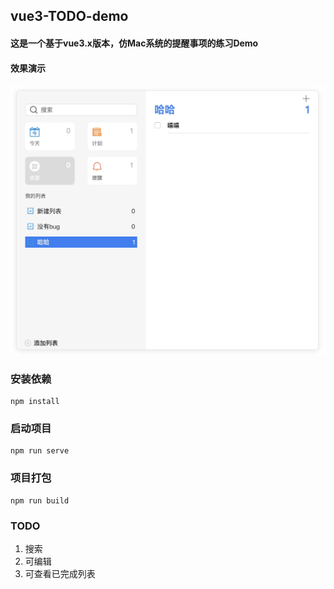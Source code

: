 ## vue3-TODO-demo

#### 这是一个基于vue3.x版本，仿Mac系统的提醒事项的练习Demo
#### 效果演示
![avatar](/src/assets/1590330300406.jpg)
### 安装依赖
```
npm install
```
### 启动项目
```
npm run serve
```
### 项目打包
```
npm run build
```
### TODO
1. 搜索
2. 可编辑
3. 可查看已完成列表

